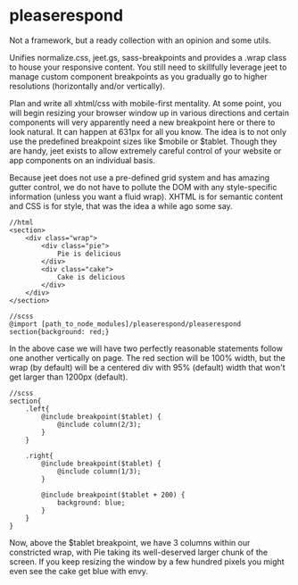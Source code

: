 # pleaserespond

Not a framework, but a ready collection with an opinion and some utils.

Unifies normalize.css, jeet.gs, sass-breakpoints and provides a .wrap class to house your responsive content. You still need to skillfully leverage jeet to manage custom component breakpoints as you gradually go to higher resolutions (horizontally and/or vertically).

Plan and write all xhtml/css with mobile-first mentality. At some point, you will begin resizing your browser window up in various directions and certain components will very apparently need a new breakpoint here or there to look natural. It can happen at 631px for all you know. The idea is to not only use the predefined breakpoint sizes like $mobile or $tablet. Though they are handy, jeet exists to allow extremely careful control of your website or app components on an individual basis.

Because jeet does not use a pre-defined grid system and has amazing gutter control, we do not have to pollute the DOM with any style-specific information (unless you want a fluid wrap). XHTML is for semantic content and CSS is for style, that was the idea a while ago some say.

	//html
	<section>
		<div class="wrap">
			<div class="pie">
				Pie is delicious
			</div>
			<div class="cake">
				Cake is delicious
			</div>
		</div>
	</section>
	
	//scss
	@import [path_to_node_modules]/pleaserespond/pleaserespond
	section{background: red;}
	
In the above case we will have two perfectly reasonable statements follow one another vertically on page. The red section will be 100% width, but the wrap (by default) will be a centered div with 95% (default) width that won't get larger than 1200px (default).

	//scss
	section{
		.left{
        	@include breakpoint($tablet) {
				@include column(2/3);
            }
		}

		.right{
			@include breakpoint($tablet) {
				@include column(1/3);
            }
            
            @include breakpoint($tablet + 200) {
            	background: blue;
            }
		}
	}

Now, above the $tablet breakpoint, we have 3 columns within our constricted wrap, with Pie taking its well-deserved larger chunk of the screen. If you keep resizing the window by a few hundred pixels you might even see the cake get blue with envy.